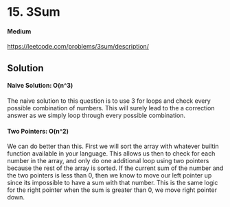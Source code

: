 # 15. 3Sum

#### Medium

https://leetcode.com/problems/3sum/description/

## Solution

#### Naive Solution: O(n^3)

The naive solution to this question is to use 3 for loops and check every
possible combination of numbers. This will surely lead to the a correction
answer as we simply loop through every possible combination.

#### Two Pointers: O(n^2)

We can do better than this. First we will sort the array with whatever builtin
function available in your language. This allows us then to check for each number in the array, and only do one additional loop using two pointers because the rest of the array is sorted.
If the current sum of the number and the two pointers is less than 0, then we know to move our left pointer up since its impossible to have a sum with that number. This is the same logic for the right pointer when the sum is greater than 0, we move right pointer down.
